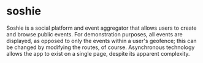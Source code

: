 soshie
======

Soshie is a social platform and event aggregator that allows users to create and browse public events. For demonstration purposes, all events are displayed, as opposed to only the events within a user's geofence; this can be changed by modifying the routes, of course. Asynchronous technology allows the app to exist on a single page, despite its apparent complexity. 
